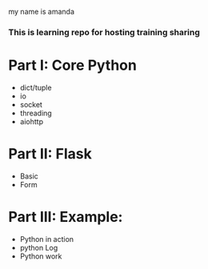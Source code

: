 my name is amanda
### This is learning repo for hosting training sharing

# Part I: Core Python
  * dict/tuple
  * io
  * socket
  * threading
  * aiohttp
# Part II: Flask
  * Basic
  * Form
# Part III: Example: 
  * Python in action
  * python Log
  * Python work
